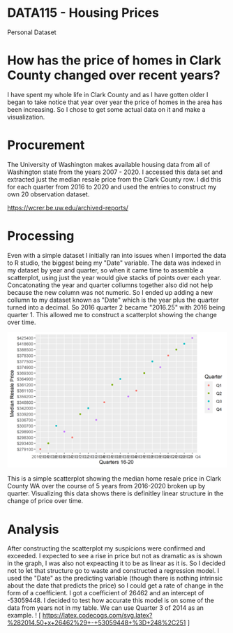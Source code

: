 # DATA115 - Housing Prices
Personal Dataset

# How has the price of homes in Clark County changed over recent years? 
I have spent my whole life in Clark County and as I have gotten older I began to take notice that year over year the price of homes in the area has been increasing. So I chose to get some actual data on it and make a visualization.


# Procurement 

The University of Washington makes available housing data from all of Washington state from the years 2007 - 2020. I accessed this data set and extracted just the median resale price from the Clark County row. I did this for each quarter from 2016 to 2020 and used the entries to construct my own 20 observation dataset. 

https://wcrer.be.uw.edu/archived-reports/

# Processing
Even with a simple dataset I initially ran into issues when I imported the data to R studio, the biggest being my "Date" variable. The data was indexed in my dataset by year and quarter, so when it came time to assemble a scatterplot, using just the year would give stacks of points over each year. Concatonating the year and quarter collumns together also did not help because the new column was not numeric. So I ended up adding a new collumn to my dataset known as "Date" which is the year plus the quarter turned into a decimal. So 2016 quarter 2 became "2016.25" with 2016 being quarter 1. This allowed me to construct a scatterplot showing the change over time.





<img src="https://raw.githubusercontent.com/Brodywsuv/DATA115/main/HP.png" >

This is a simple scatterplot showing the median home resale price in Clark County WA over the course of 5 years from 2016-2020 broken up by quarter. Visualizing this data shows there is definitley linear structure in the change of price over time.

# Analysis 
After constructing the scatterplot my suspicions were confirmed and exceeded. I expected to see a rise in price but not as dramatic as is shown in the graph, I was also not expeacting it to be as linear as it is. So I decided not to let that structure go to waste and constructed a regression model. I used the "Date" as the predicting variable (though there is nothing intrinsic about the date that predicts the price) so I could get a rate of change in the form of a coefficient. I got a coefficient of 26462 and an intercept of -53059448. I decided to test how accurate this model is on some of the data from years not in my table. We can use Quarter 3 of 2014 as an example.
! [ https://latex.codecogs.com/svg.latex?%282014.50+x+26462%29+-+53059448+%3D+248%2C251 ]
